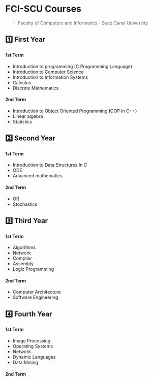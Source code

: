 # FCI-SCU Courses
>Faculty of Computers and Informatics - Suez Canal University

## :one: First Year
#### 1st Term

- Introduction to programming (C Programming Language)
- Introduction to Computer Science
- Introduction to Information Systems
- Calculus 
- Discrete Mathematics

#### 2nd Term

- Introduction to Object Oriented Programming (OOP in C++) 
- Linear algebra
- Statistics 

## :two: Second Year
#### 1st Term

- Introduction to Data Structures In C 
- ODE
- Advanced mathematics 

#### 2nd Term

- OR
- Stochastics


## :three: Third Year
#### 1st Term

- Algorithms
- Network
- Compiler
- Assembly
- Logic Programming

#### 2nd Term

- Computer Architecture 
- Software Engineering


## :four: Fourth Year
#### 1st Term

- Image Processing
- Operating Systems
- Network
- Dynamic Languages
- Data Mining

#### 2nd Term

